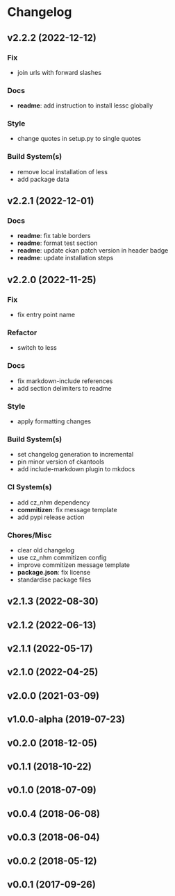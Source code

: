 # Changelog

## v2.2.2 (2022-12-12)

### Fix

- join urls with forward slashes

### Docs

- **readme**: add instruction to install lessc globally

### Style

- change quotes in setup.py to single quotes

### Build System(s)

- remove local installation of less
- add package data

## v2.2.1 (2022-12-01)

### Docs

- **readme**: fix table borders
- **readme**: format test section
- **readme**: update ckan patch version in header badge
- **readme**: update installation steps

## v2.2.0 (2022-11-25)

### Fix

- fix entry point name

### Refactor

- switch to less

### Docs

- fix markdown-include references
- add section delimiters to readme

### Style

- apply formatting changes

### Build System(s)

- set changelog generation to incremental
- pin minor version of ckantools
- add include-markdown plugin to mkdocs

### CI System(s)

- add cz_nhm dependency
- **commitizen**: fix message template
- add pypi release action

### Chores/Misc

- clear old changelog
- use cz_nhm commitizen config
- improve commitizen message template
- **package.json**: fix license
- standardise package files

## v2.1.3 (2022-08-30)

## v2.1.2 (2022-06-13)

## v2.1.1 (2022-05-17)

## v2.1.0 (2022-04-25)

## v2.0.0 (2021-03-09)

## v1.0.0-alpha (2019-07-23)

## v0.2.0 (2018-12-05)

## v0.1.1 (2018-10-22)

## v0.1.0 (2018-07-09)

## v0.0.4 (2018-06-08)

## v0.0.3 (2018-06-04)

## v0.0.2 (2018-05-12)

## v0.0.1 (2017-09-26)
